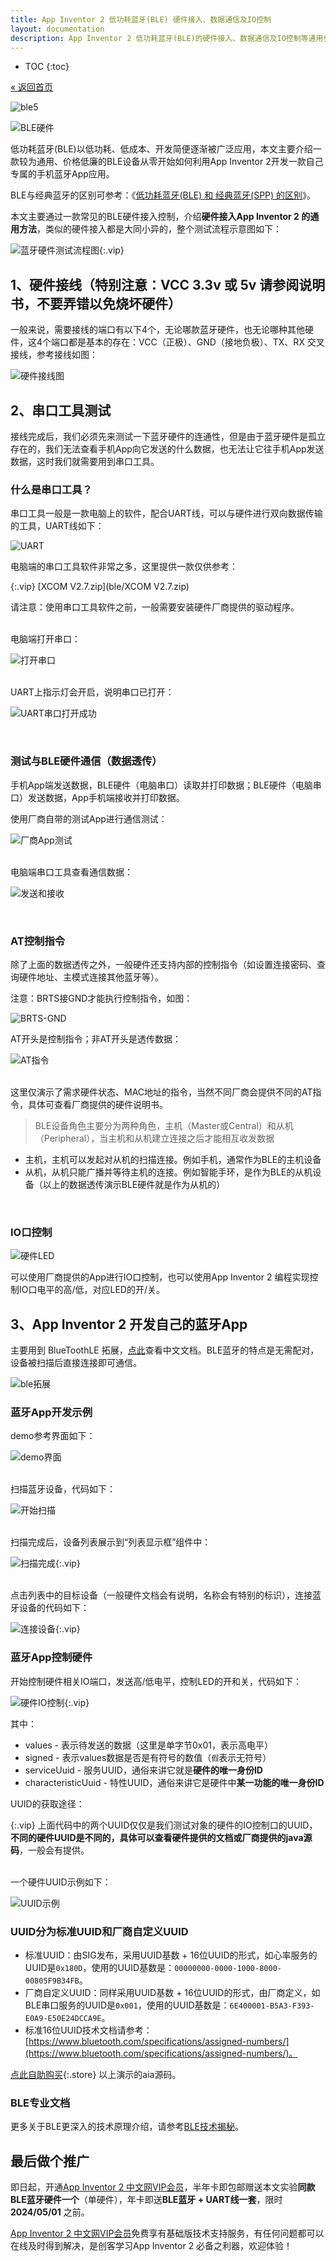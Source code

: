 ```yaml
---
title: App Inventor 2 低功耗蓝牙(BLE) 硬件接入、数据通信及IO控制
layout: documentation
description: App Inventor 2 低功耗蓝牙(BLE)的硬件接入、数据通信及IO控制等通用步骤及教程，主要介绍BLE拓展的常用函数用法。BLE(Bluetooth Low Energy)。BLE硬件接线图，UART，串口工具，数据透传，AT控制指令，IO口控制。
---
```


* TOC
{:toc}

[&laquo; 返回首页](index.html)

![ble5](ble/ble5.jpg)

![BLE硬件](ble/BLE硬件.png)

低功耗蓝牙(BLE)以低功耗、低成本、开发简便逐渐被广泛应用，本文主要介绍一款较为通用、价格低廉的BLE设备从零开始如何利用App Inventor 2开发一款自己专属的手机蓝牙App应用。

BLE与经典蓝牙的区别可参考：《[低功耗蓝牙(BLE) 和 经典蓝牙(SPP) 的区别](ble_spp.html)》。

本文主要通过一款常见的BLE硬件接入控制，介绍**硬件接入App Inventor 2 的通用方法**，类似的硬件接入都是大同小异的，整个测试流程示意图如下：

![蓝牙硬件测试流程图](ble/蓝牙硬件测试流程图.jpg){:.vip}

## 1、硬件接线（特别注意：VCC 3.3v 或 5v 请参阅说明书，不要弄错以免烧坏硬件）

一般来说，需要接线的端口有以下4个，无论哪款蓝牙硬件，也无论哪种其他硬件，这4个端口都是基本的存在：VCC（正极）、GND（接地负极）、TX、RX 交叉接线，参考接线如图：

![硬件接线图](ble/硬件接线图.png)

## 2、串口工具测试

接线完成后，我们必须先来测试一下蓝牙硬件的连通性，但是由于蓝牙硬件是孤立存在的，我们无法查看手机App向它发送的什么数据，也无法让它往手机App发送数据，这时我们就需要用到串口工具。

### 什么是串口工具？

串口工具一般是一款电脑上的软件，配合UART线，可以与硬件进行双向数据传输的工具，UART线如下：

![UART](ble/UART.png)

电脑端的串口工具软件非常之多，这里提供一款仅供参考：

{:.vip}
[XCOM V2.7.zip](ble/XCOM V2.7.zip)

请注意：使用串口工具软件之前，一般需要安装硬件厂商提供的驱动程序。

<br/>电脑端打开串口：

![打开串口](ble/打开串口.png)

<br/>UART上指示灯会开启，说明串口已打开：

![UART串口打开成功](ble/UART串口打开成功.png)

<br/>

### 测试与BLE硬件通信（数据透传）

手机App端发送数据，BLE硬件（电脑串口）读取并打印数据；BLE硬件（电脑串口）发送数据，App手机端接收并打印数据。

使用厂商自带的测试App进行通信测试：

![厂商App测试](ble/厂商App测试.png)

<br/>电脑端串口工具查看通信数据：

![发送和接收](ble/发送和接收.png)

<br/>

### AT控制指令

除了上面的数据透传之外，一般硬件还支持内部的控制指令（如设置连接密码、查询硬件地址、主模式连接其他蓝牙等）。

注意：BRTS接GND才能执行控制指令，如图：

![BRTS-GND](ble/BRTS-GND.png)

AT开头是控制指令；非AT开头是透传数据：

![AT指令](ble/AT指令.png)

<br/>这里仅演示了需求硬件状态、MAC地址的指令，当然不同厂商会提供不同的AT指令，具体可查看厂商提供的硬件说明书。

> BLE设备角色主要分为两种角色，主机（Master或Central）和从机（Peripheral），当主机和从机建立连接之后才能相互收发数据
  - 主机，主机可以发起对从机的扫描连接。例如手机，通常作为BLE的主机设备
  - 从机，从机只能广播并等待主机的连接。例如智能手环，是作为BLE的从机设备（以上的数据透传演示BLE硬件就是作为从机的）

<br/>

### IO口控制

![硬件LED](ble/硬件LED.png)

可以使用厂商提供的App进行IO口控制，也可以使用App Inventor 2 编程实现控制IO口电平的高/低，对应LED的开/关。

<!--查看文档或厂商源码，获取服务UUID和特征UUID，通过BLE发送相应的控制数据。
和透传是不同的通道，控制方式不同。-->

## 3、App Inventor 2 开发自己的蓝牙App

主要用到 BlueToothLE 拓展，[点此](bluetoothle.html)查看中文文档。BLE蓝牙的特点是无需配对，设备被扫描后直接连接即可通信。

![ble拓展](ble/ble拓展.png)

### 蓝牙App开发示例

demo参考界面如下：

![demo界面](ble/demo界面.png)

<br/>扫描蓝牙设备，代码如下：

![开始扫描](ble/开始扫描.png)

<br/>扫描完成后，设备列表展示到“列表显示框”组件中：

![扫描完成](ble/扫描完成.png){:.vip}

<br/>点击列表中的目标设备（一般硬件文档会有说明，名称会有特别的标识），连接蓝牙设备的代码如下：

![连接设备](ble/连接设备.png){:.vip}



### 蓝牙App控制硬件

开始控制硬件相关IO端口，发送高/低电平，控制LED的开和关，代码如下：

![硬件IO控制](ble/硬件IO控制.png){:.vip}

其中：

- values - 表示待发送的数据（这里是单字节0x01，表示高电平）
- signed - 表示values数据是否是有符号的数值（`假`表示无符号）
- serviceUuid - 服务UUID，通俗来讲它就是**硬件的唯一身份ID**
- characteristicUuid - 特性UUID，通俗来讲它是硬件中**某一功能的唯一身份ID**

UUID的获取途径：

{:.vip}
上面代码中的两个UUID仅仅是我们测试对象的硬件的IO控制口的UUID，**不同的硬件UUID是不同的，具体可以查看硬件提供的文档或厂商提供的java源码**，一般会有提供。

<br/>一个硬件UUID示例如下：

![UUID示例](ble/UUID示例.png)

### UUID分为标准UUID和厂商自定义UUID

- 标准UUID：由SIG发布，采用UUID基数 + 16位UUID的形式，如心率服务的UUID是`0x180D`，使用的UUID基数是：`00000000-0000-1000-8000-00805F9B34FB`。
- 厂商自定义UUID：同样采用UUID基数 + 16位UUID的形式，由厂商定义，如BLE串口服务的UUID是`0x001`，使用的UUID基数是：`6E400001-B5A3-F393-E0A9-E50E24DCCA9E`。
- 标准16位UUID技术文档请参考：[https://www.bluetooth.com/specifications/assigned-numbers/](https://www.bluetooth.com/specifications/assigned-numbers/)。
<!--https://blog.csdn.net/INT_TANG/article/details/124758332-->

[点此自助购买](https://www.fun123.cn/aia-store/240131150201850?f=doc){:.store} 以上演示的aia源码。

### BLE专业文档

更多关于BLE更深入的技术原理介绍，请参考[BLE技术揭秘](http://doc.iotxx.com/BLE%E6%8A%80%E6%9C%AF%E6%8F%AD%E7%A7%98?f=fun123.cn)。



## 最后做个推广

即日起，开通[App Inventor 2 中文网VIP会员](https://www.fun123.cn/pay/?f=ble)，半年卡即包邮赠送本文实验**同款BLE蓝牙硬件一个**（单硬件），年卡即送**BLE蓝牙 + UART线一套**，限时 **2024/05/01** 之前。

[App Inventor 2 中文网VIP会员](https://www.fun123.cn/pay/?f=ble)免费享有基础版技术支持服务，有任何问题都可以在线及时得到解决，是创客学习App Inventor 2 必备之利器，欢迎体验！


<!--

## 经典BLE模块 HC05 主从模式接入

-->

